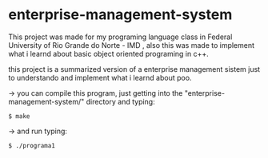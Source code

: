 # enterprise-management-system

This project was made for my programing language class in Federal University of Rio Grande do Norte - IMD , also this was made to implement what i learnd about basic object oriented programing in c++.

this project is a summarized version of a enterprise management sistem just to understando and implement what i learnd about poo.

-> you can compile this program, just getting into the "enterprise-management-system/" directory and typing:
    
    $ make

-> and run typing:

    $ ./programa1
